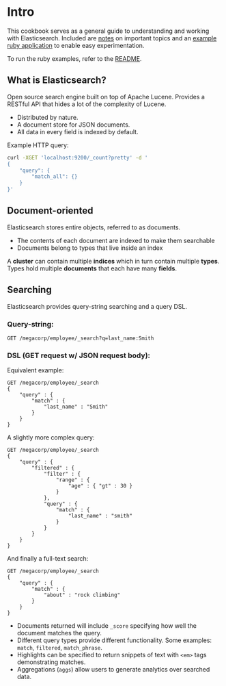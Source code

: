 # Intro

This cookbook serves as a general guide to understanding and working with Elasticsearch. Included are [notes](../) on important topics and an [example ruby application](../examples/) to enable easy experimentation.

To run the ruby examples, refer to the [README](../README.md).

## What is Elasticsearch?

Open source search engine built on top of Apache Lucene. Provides a RESTful API that hides a lot of the complexity of Lucene.

- Distributed by nature.
- A document store for JSON documents.
- All data in every field is indexed by default.

Example HTTP query:

```sh
curl -XGET 'localhost:9200/_count?pretty' -d '
{
    "query": {
        "match_all": {}
    }
}'
```

## Document-oriented

Elasticsearch stores entire objects, referred to as documents.

- The contents of each document are indexed to make them searchable
- Documents belong to types that live inside an index

A **cluster** can contain multiple **indices** which in turn contain multiple **types**. Types hold multiple **documents** that each have many **fields**.

## Searching

Elasticsearch provides query-string searching and a query DSL.

### Query-string:

```
GET /megacorp/employee/_search?q=last_name:Smith
```

### DSL (GET request w/ JSON request body):

Equivalent example:

```
GET /megacorp/employee/_search
{
    "query" : {
        "match" : {
            "last_name" : "Smith"
        }
    }
}
```

A slightly more complex query:

```
GET /megacorp/employee/_search
{
    "query" : {
        "filtered" : {
            "filter" : {
                "range" : {
                    "age" : { "gt" : 30 }
                }
            },
            "query" : {
                "match" : {
                    "last_name" : "smith"
                }
            }
        }
    }
}
```

And finally a full-text search:

```
GET /megacorp/employee/_search
{
    "query" : {
        "match" : {
            "about" : "rock climbing"
        }
    }
}
```

- Documents returned will include `_score` specifying how well the document matches the query.
- Different query types provide different functionality. Some examples: `match`, `filtered`, `match_phrase`.
- Highlights can be specified to return snippets of text with `<em>` tags demonstrating matches.
- Aggregations (`aggs`) allow users to generate analytics over searched data.
